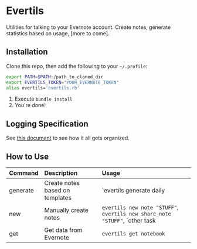 # Evertils

Utilities for talking to your Evernote account.  Create notes, generate statistics based on usage, [more to come].

## Installation

Clone this repo, then add the following to your `~/.profile`:

```bash
export PATH=$PATH:/path_to_cloned_dir
export EVERTILS_TOKEN="YOUR_EVERNOTE_TOKEN"
alias evertils='evertils.rb'
```

1. Execute `bundle install`
2. You're done!

## Logging Specification
See [this document](LOGGING_SPECIFICATION.md) to see how it all gets organized.

## How to Use

|Command|Description|Usage|
|:--------------|:-----------|:-------------|
|generate|Create notes based on templates|`evertils generate daily|weekly|monthly`|
|new|Manually create notes|`evertils new note "STUFF"`, `evertils new share_note "STUFF"`, `other task | evertils new share_note --title="Piped data note"`|
|get|Get data from Evernote|`evertils get notebook`|
